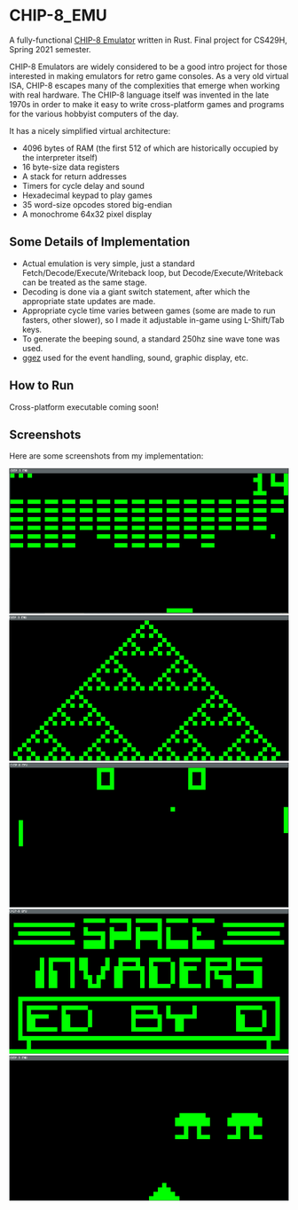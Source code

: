 # CHIP-8_EMU
A fully-functional [CHIP-8 Emulator](https://en.wikipedia.org/wiki/CHIP-8) written in Rust. Final project for CS429H, Spring 2021 semester.

CHIP-8 Emulators are widely considered to be a good intro project for those interested in making emulators for retro game consoles. As a very old virtual ISA, CHIP-8 escapes many of the complexities that emerge when working with real hardware. The CHIP-8 language itself was invented in the late 1970s in order to make it easy to write cross-platform games and programs for the various hobbyist computers of the day.

It has a nicely simplified virtual architecture:

* 4096 bytes of RAM (the first 512 of which are historically occupied by the interpreter itself)
* 16 byte-size data registers
* A stack for return addresses
* Timers for cycle delay and sound
* Hexadecimal keypad to play games
* 35 word-size opcodes stored big-endian
* A monochrome 64x32 pixel display

## Some Details of Implementation ##

* Actual emulation is very simple, just a standard Fetch/Decode/Execute/Writeback loop, but Decode/Execute/Writeback can be treated as the same stage.
* Decoding is done via a giant switch statement, after which the appropriate state updates are made.
* Appropriate cycle time varies between games (some are made to run fasters, other slower), so I made it adjustable in-game using L-Shift/Tab keys.
* To generate the beeping sound, a standard 250hz sine wave tone was used.
* [ggez](https://github.com/ggez/ggez) used for the event handling, sound, graphic display, etc.


## How to Run ##

Cross-platform executable coming soon!


## Screenshots ##

Here are some screenshots from my implementation:

![alt text](https://github.com/jasoncox576/CHIP-8_EMU/blob/master/screenshots/Brix.png)
![alt text](https://github.com/jasoncox576/CHIP-8_EMU/blob/master/screenshots/sierpinksi.png)
![alt text](https://github.com/jasoncox576/CHIP-8_EMU/blob/master/screenshots/pong.png)
![alt text](https://github.com/jasoncox576/CHIP-8_EMU/blob/master/screenshots/space_invaders_title.png)
![alt text](https://github.com/jasoncox576/CHIP-8_EMU/blob/master/screenshots/space_invaders.png)


